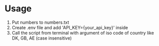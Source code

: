 # Usage
1. Put numbers to numbers.txt
2. Create .env file and add 'API_KEY={your_api_key}' inside
3. Call the script from terminal with argument of iso code of country like DK, GB, AE (case insensitive)
